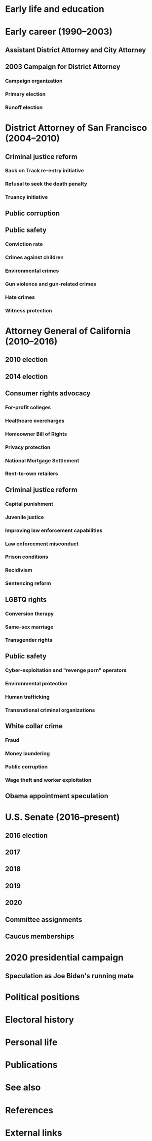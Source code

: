 # 
# Early life and education
# Early career (1990–2003)
## Assistant District Attorney and City Attorney
## 2003 Campaign for District Attorney
### Campaign organization
### Primary election
### Runoff election
# District Attorney of San Francisco (2004–2010)
## Criminal justice reform
### Back on Track re-entry initiative
### Refusal to seek the death penalty
### Truancy initiative
## Public corruption
## Public safety
### Conviction rate
### Crimes against children
### Environmental crimes
### Gun violence and gun-related crimes
### Hate crimes
### Witness protection
# Attorney General of California (2010–2016)
## 2010 election
## 2014 election
## Consumer rights advocacy
### For-profit colleges
### Healthcare overcharges
### Homeowner Bill of Rights
### Privacy protection
### National Mortgage Settlement
### Rent-to-own retailers
## Criminal justice reform
### Capital punishment
### Juvenile justice
### Improving law enforcement capabilities
### Law enforcement misconduct
### Prison conditions
### Recidivism
### Sentencing reform
## LGBTQ rights
### Conversion therapy
### Same-sex marriage
### Transgender rights
## Public safety
### Cyber-exploitation and "revenge porn" operators
### Environmental protection
### Human trafficking
### Transnational criminal organizations
## White collar crime
### Fraud
### Money laundering
### Public corruption
### Wage theft and worker exploitation
## Obama appointment speculation
# U.S. Senate (2016–present)
## 2016 election
## 2017
## 2018
## 2019
## 2020
## Committee assignments
## Caucus memberships
# 2020 presidential campaign
## Speculation as Joe Biden's running mate
# Political positions
# Electoral history
# Personal life
# Publications
# See also
# References
# External links